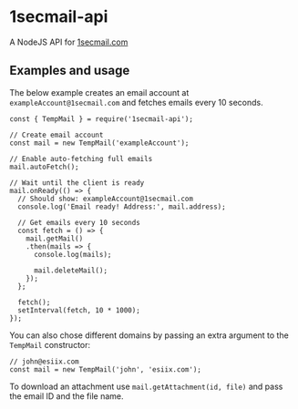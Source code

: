 # 1secmail-api

A NodeJS API for [1secmail.com](https://1secmail.com)

## Examples and usage

The below example creates an email account at `exampleAccount@1secmail.com` and fetches emails every 10 seconds.
``` nodejs
const { TempMail } = require('1secmail-api');

// Create email account
const mail = new TempMail('exampleAccount');

// Enable auto-fetching full emails
mail.autoFetch();

// Wait until the client is ready
mail.onReady(() => {
  // Should show: exampleAccount@1secmail.com
  console.log('Email ready! Address:', mail.address);

  // Get emails every 10 seconds
  const fetch = () => {
    mail.getMail()
    .then(mails => {
      console.log(mails);

      mail.deleteMail();
    });
  };

  fetch();
  setInterval(fetch, 10 * 1000);
});
```

You can also chose different domains by passing an extra argument to the `TempMail` constructor:

``` nodejs
// john@esiix.com
const mail = new TempMail('john', 'esiix.com');
```

To download an attachment use `mail.getAttachment(id, file)` and pass the email ID and the file name.